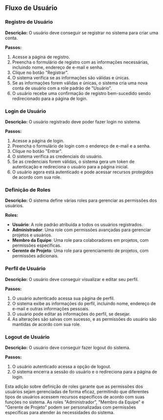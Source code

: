 ## Fluxo de Usuário

### Registro de Usuário

**Descrição:** O usuário deve conseguir se registrar no sistema para criar uma conta.

**Passos:**

1. Acesse a página de registro.
2. Preencha o formulário de registro com as informações necessárias, incluindo nome, endereço de e-mail e senha.
3. Clique no botão "Registrar".
4. O sistema verifica se as informações são válidas e únicas.
5. Se as informações forem válidas e únicas, o sistema cria uma nova conta de usuário com a role padrão de "Usuário".
6. O usuário recebe uma confirmação de registro bem-sucedido sendo redirecionado para a página de login.

### Login de Usuário

**Descrição:** O usuário registrado deve poder fazer login no sistema.

**Passos:**

1. Acesse a página de login.
2. Preencha o formulário de login com o endereço de e-mail e a senha.
3. Clique no botão "Entrar".
4. O sistema verifica as credenciais do usuário.
5. Se as credenciais forem válidas, o sistema gera um token de autenticação e redireciona o usuário para a página
   inicial.
6. O usuário agora está autenticado e pode acessar recursos protegidos de acordo com sua role.

### Definição de Roles

**Descrição:** O sistema define várias roles para gerenciar as permissões dos usuários.

**Roles:**

- **Usuário**: A role padrão atribuída a todos os usuários registrados.
- **Administrador**: Uma role com permissões avançadas para gerenciar projetos e usuários.
- **Membro da Equipe**: Uma role para colaboradores em projetos, com permissões específicas.
- **Gerente de Projeto**: Uma role para gerenciamento de projetos, com permissões adicionais.

### Perfil de Usuário

**Descrição:** O usuário deve conseguir visualizar e editar seu perfil.

**Passos:**

1. O usuário autenticado acessa sua página de perfil.
2. O sistema exibe as informações do perfil, incluindo nome, endereço de e-mail e outras informações pessoais.
3. O usuário pode editar as informações do perfil, se desejar.
4. As alterações são salvas com sucesso, e as permissões do usuário são mantidas de acordo com sua role.

### Logout de Usuário

**Descrição:** O usuário deve conseguir fazer logout do sistema.

**Passos:**

1. O usuário autenticado acessa a opção de logout.
2. O sistema encerra a sessão do usuário e o redireciona para a página de login.

Esta adição sobre definição de roles garante que as permissões dos usuários sejam gerenciadas de forma eficaz,
permitindo que diferentes tipos de usuários acessem recursos específicos de acordo com suas funções no sistema. As
roles "Administrador", "Membro da Equipe" e "Gerente de Projeto" podem ser personalizadas com permissões específicas
para atender às necessidades do sistema.